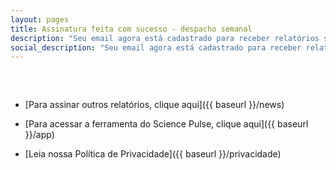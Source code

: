 ```yaml
---
layout: pages
title: Assinatura feita com sucesso - despacho semanal
description: "Seu email agora está cadastrado para receber relatórios semanais automatizados do Science Pulse, enviados às sextas-feiras pela manhã"
social_description: "Seu email agora está cadastrado para receber relatórios semanais automatizados do Science Pulse, enviados às sextas-feiras pela manhã"
---
```


<style>
ul{
margin-top: 60px;
}
</style>

* [Para assinar outros relatórios, clique aqui]({{ baseurl }}/news)

* [Para acessar a ferramenta do Science Pulse, clique aqui]({{ baseurl }}/app)

* [Leia nossa Política de Privacidade]({{ baseurl }}/privacidade)
